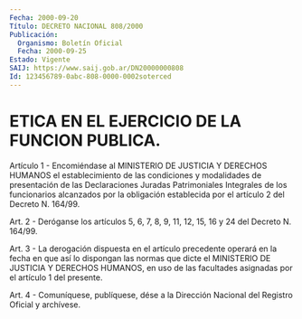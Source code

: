 ```yaml
---
Fecha: 2000-09-20
Título: DECRETO NACIONAL 808/2000
Publicación:
  Organismo: Boletín Oficial
  Fecha: 2000-09-25
Estado: Vigente
SAIJ: https://www.saij.gob.ar/DN20000000808
Id: 123456789-0abc-808-0000-0002soterced
---
```

# ETICA EN EL EJERCICIO DE LA FUNCION PUBLICA.

<a id="1"></a>
Artículo 1 - Encomiéndase al MINISTERIO DE JUSTICIA Y DERECHOS HUMANOS el establecimiento de las condiciones y modalidades de presentación de las Declaraciones Juradas Patrimoniales Integrales de los funcionarios alcanzados por la obligación establecida por el artículo 2 del Decreto N. 164/99.

<a id="2"></a>
Art. 2 - Deróganse los artículos 5, 6, 7, 8, 9, 11, 12, 15, 16 y 24 del Decreto N. 164/99.

<a id="3"></a>
Art. 3 - La derogación dispuesta en el artículo precedente operará en la fecha en que así lo dispongan las normas que dicte el MINISTERIO DE JUSTICIA Y DERECHOS HUMANOS, en uso de las facultades asignadas por el artículo 1 del presente.

<a id="4"></a>
Art. 4 - Comuníquese, publíquese, dése a la Dirección Nacional del Registro Oficial y archívese.